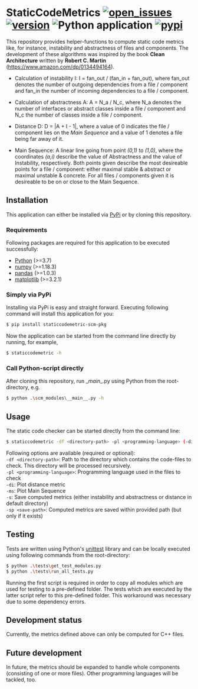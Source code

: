 # StaticCodeMetrics [![open_issues](https://img.shields.io/github/issues/Markus2101/StaticCodeMetrics)](https://github.com/Markus2101/StaticCodeMetrics/issues) [![version](https://img.shields.io/badge/version-1.0.2-orange)](https://github.com/Markus2101/StaticCodeMetrics/releases) ![Python application](https://github.com/Markus2101/StaticCodeMetrics/workflows/Python%20application/badge.svg?branch=master) [![pypi](https://img.shields.io/badge/PyPi-1.0.2-informational)](https://pypi.org/project/staticcodemetric-scm-pkg/)

This repository provides helper-functions to compute static code metrics like, for instance, instability and abstractness of files and components. 
The development of these algorithms was inspired by the book **Clean Architecture** written by **Robert C. Martin** (https://www.amazon.com/dp/0134494164).

- Calculation of instability I: I = fan_out / (fan_in + fan_out), where fan_out denotes the number of outgoing dependencies from a file / component and fan_in the number of incoming dependencies to a file / component.

- Calculation of abstractness A: A = N_a / N_c, where N_a denotes the number of interfaces or abstract classes inside a file / component and N_c the number of classes inside a file / component.

- Distance D: D = |A + I - 1|, where a value of 0 indicates the file / component lies on the _Main Sequence_ and a value of 1 denotes a file being far away of it.

- Main Sequence: A linear line going from point _(0,1)_ to _(1,0)_, where the coordinates _(a,i)_ describe the value of Abstractness and the value of Instability, respectively. Both points given describe the most desireable points for a file / component: either maximal stable & abstract or maximal unstable & concrete. For all files / components given it is desireable to be on or close to the Main Sequence.

## Installation
This application can either be installed via [PyPi](https://pypi.org/) or by cloning this repository.

### Requirements
Following packages are required for this application to be executed successfully:
- [Python](https://www.python.org/downloads/) (>=3.7)
- [numpy](https://numpy.org/install/) (>=1.18.3)
- [pandas](https://pandas.pydata.org/pandas-docs/stable/getting_started/install.html) (>=1.0.3)
- [matplotlib](https://matplotlib.org/3.2.1/users/installing.html) (>=3.2.1)

### Simply via PyPi
Installing via PyPi is easy and straight forward. Executing following command will install this application for you:  
```sh
$ pip install staticcodemetric-scm-pkg
```  

Now the application can be started from the command line directly by running, for example,  
```sh
$ staticcodemetric -h
```  

### Call Python-script directly
After cloning this repository, run \__main__.py using Python from the root-directory, e.g.   
```sh
$ python .\scm_modules\__main__.py -h
```  

## Usage
The static code checker can be started directly from the command line:  
```sh
$ staticcodemetric -df <directory-path> -pl <programming-language> (-di | -ms) [-s] [-sp <save-path>]
```  

Following options are available (required or optional):  
`-df <directory-path>`: Path to the directory which contains the code-files to check. This directory will be processed recursively.  
`-pl <programming-language>`: Programming language used in the files to check  
`-di`: Plot distance metric  
`-ms`: Plot Main Sequence  
`-s`: Save computed metrics (either instability and abstractness or distance in default directory)  
`-sp <save-path>`: Computed metrics are saved within provided path (but only if it exists)

## Testing
Tests are written using Python's [unittest](https://docs.python.org/3/library/unittest.html) library and can be locally executed using following commands from the root-directory:  
```sh
$ python .\tests\get_test_modules.py
$ python .\tests\run_all_tests.py
```  
Running the first script is required in order to copy all modules which are used for testing to a pre-defined folder. The tests which are executed by the latter script refer to this pre-defined folder. This workaround was necessary due to some dependency errors.

## Development status
Currently, the metrics defined above can only be computed for C++ files.

## Future development
In future, the metrics should be expanded to handle whole components (consisting of one or more files). Other programming languages will be tackled, too.
